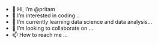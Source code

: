 - 👋 Hi, I’m @pritam
- 👀 I’m interested in coding ..
- 🌱 I’m currently learning data science and data analysis...
- 💞️ I’m looking to collaborate on ...
- 📫 How to reach me ...

<!---
pritam is a ✨ special ✨ repository because its `README.md` (this file) appears on your GitHub profile.
You can click the Preview link to take a look at your changes.
--->
